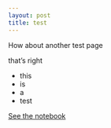 ```yaml
---
layout: post
title: test
---
```


How about another test page

that’s right

- this
- is
- a 
- test

[See the notebook](https://nbviewer.jupyter.org/github/telecom-research/notebooks/blob/master/crtc/Untitled.ipynb)